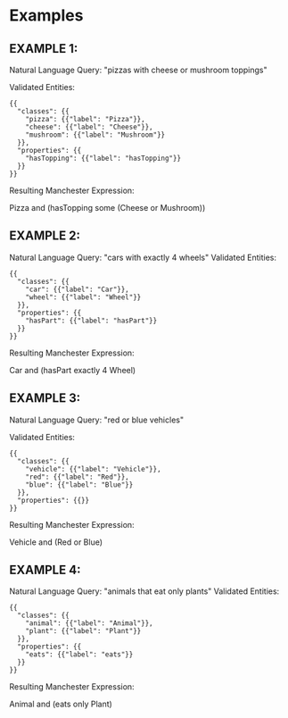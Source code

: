 # Examples
## EXAMPLE 1:
Natural Language Query: "pizzas with cheese or mushroom toppings"

Validated Entities:
```
{{
  "classes": {{
    "pizza": {{"label": "Pizza"}},
    "cheese": {{"label": "Cheese"}},
    "mushroom": {{"label": "Mushroom"}}
  }},
  "properties": {{
    "hasTopping": {{"label": "hasTopping"}}
  }}
}}
```
Resulting Manchester Expression:

Pizza and (hasTopping some (Cheese or Mushroom))

## EXAMPLE 2:
Natural Language Query: "cars with exactly 4 wheels"
Validated Entities:
```
{{
  "classes": {{
    "car": {{"label": "Car"}},
    "wheel": {{"label": "Wheel"}}
  }},
  "properties": {{
    "hasPart": {{"label": "hasPart"}}
  }}
}}
```
Resulting Manchester Expression:

Car and (hasPart exactly 4 Wheel)

## EXAMPLE 3:
Natural Language Query: "red or blue vehicles"

Validated Entities:
```
{{
  "classes": {{
    "vehicle": {{"label": "Vehicle"}},
    "red": {{"label": "Red"}},
    "blue": {{"label": "Blue"}}
  }},
  "properties": {{}}
}}
```
Resulting Manchester Expression:

Vehicle and (Red or Blue)

## EXAMPLE 4:
Natural Language Query: "animals that eat only plants"
Validated Entities:
```
{{
  "classes": {{
    "animal": {{"label": "Animal"}},
    "plant": {{"label": "Plant"}}
  }},
  "properties": {{
    "eats": {{"label": "eats"}}
  }}
}}
```
Resulting Manchester Expression:

Animal and (eats only Plant)

